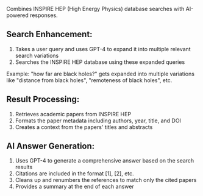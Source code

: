 Combines INSPIRE HEP (High Energy Physics) database searches with AI-powered responses.

## Search Enhancement:

1. Takes a user query and uses GPT-4 to expand it into multiple relevant search variations
2. Searches the INSPIRE HEP database using these expanded queries

Example: "how far are black holes?" gets expanded into multiple variations like "distance from black holes", "remoteness of black holes", etc.

## Result Processing:

1. Retrieves academic papers from INSPIRE HEP
2. Formats the paper metadata including authors, year, title, and DOI
3. Creates a context from the papers' titles and abstracts

## AI Answer Generation:

1. Uses GPT-4 to generate a comprehensive answer based on the search results
2. Citations are included in the format [1], [2], etc.
3. Cleans up and renumbers the references to match only the cited papers
4. Provides a summary at the end of each answer
